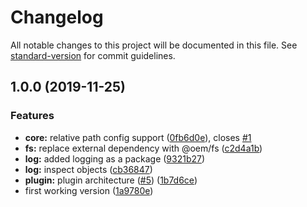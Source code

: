 # Changelog

All notable changes to this project will be documented in this file. See [standard-version](https://github.com/conventional-changelog/standard-version) for commit guidelines.

## 1.0.0 (2019-11-25)


### Features

* **core:** relative path config support ([0fb6d0e](https://github.com/danielkov/oem/commit/0fb6d0eade25b74e850c4b99a5b87294137b7240)), closes [#1](https://github.com/danielkov/oem/issues/1)
* **fs:** replace external dependency with @oem/fs ([c2d4a1b](https://github.com/danielkov/oem/commit/c2d4a1b4fd64e14da07b7acf0140dcd7615ea7fc))
* **log:** added logging as a package ([9321b27](https://github.com/danielkov/oem/commit/9321b27496cae5b2cd8815f44b6a21f840258d3a))
* **log:** inspect objects ([cb36847](https://github.com/danielkov/oem/commit/cb3684780f313247cc787ca4b01c4bc9d288217e))
* **plugin:** plugin architecture ([#5](https://github.com/danielkov/oem/issues/5)) ([1b7d6ce](https://github.com/danielkov/oem/commit/1b7d6ce127ce254baf3514e73cecb55cf4f44fb3))
* first working version ([1a9780e](https://github.com/danielkov/oem/commit/1a9780ed1509276656d8f3575ccac83fca4ba659))
